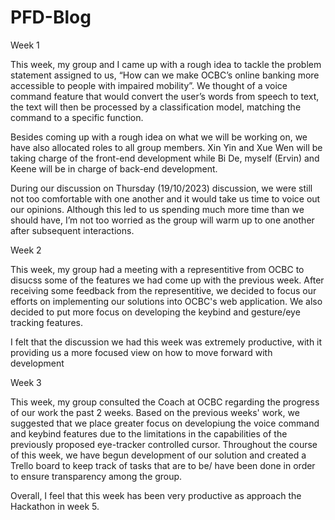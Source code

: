 # PFD-Blog

Week 1

This week, my group and I came up with a rough idea to tackle the problem statement assigned to us, “How can we make OCBC’s online banking more accessible to people with impaired mobility”. We thought of a voice command feature that would convert the user’s words from speech to text, the text will then be processed by a classification model, matching the command to a specific function. 

Besides coming up with a rough idea on what we will be working on, we have also allocated roles to all group members. Xin Yin and Xue Wen will be taking charge of the front-end development while Bi De, myself (Ervin) and Keene will be in charge of back-end development.

During our discussion on Thursday (19/10/2023) discussion, we were still not too comfortable with one another and it would take us time to voice out our opinions. Although this led to us spending much more time than we should have, I’m not too worried as the group will warm up to one another after subsequent interactions.



Week 2 

This week, my group had a meeting with a representitive from OCBC to disucss some of the features we had come up with the previous week.
After receiving some feedback from the representitive, we decided to focus our efforts on implementing our solutions into OCBC's web application.
We also decided to put more focus on developing the keybind and gesture/eye tracking features.

I felt that the discussion we had this week was extremely productive, with it providing us a more focused view on how to move forward with development


Week 3

This week, my group consulted the Coach at OCBC regarding the progress of our work the past 2 weeks. Based on the previous weeks' work, we suggested that we place greater focus on developiung the 
voice command and keybind features due to the limitations in the capabilities of the previously proposed eye-tracker controlled cursor. Throughout the course of this week, we have begun development of our solution and created a Trello board to keep track
of tasks that are to be/ have been done in order to ensure transparency among the group.

Overall, I feel that this week has been very productive as approach the Hackathon in week 5.

